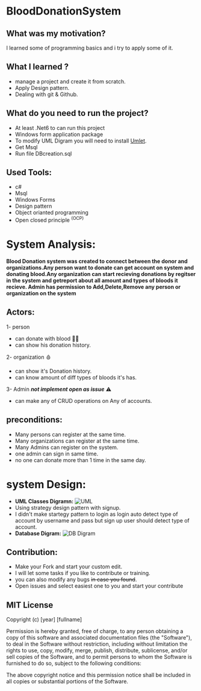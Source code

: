# BloodDonationSystem
## What was my motivation?
  I learned some of programming basics and i try to apply some of it.
## What I learned ?
 - manage a project and create it from scratch.
 - Apply Design pattern.
 - Dealing with git & Github.

## What do you need to run the project?
- At least .Net6 to can run this project
- Windows form application package 
- To modify UML Digram you will need to install [Umlet](https://www.umlet.com/).
- Get Msql 
- Run file DBcreation.sql 

## Used Tools:
- c#
- Msql
- Windows Forms
- Design pattern
- Object orianted programming
- Open closed principle <sup>(OCP)</sup> 

# System Analysis:

**Blood Donation system was created to connect between the donor and organizations.Any person want to 
donate can get account on system and donating blood.Any organization can start recieving donations
by regitser in the system and getreport about all amount and types of bloods it recieve.
Admin has permission to Add,Delete,Remove any person or organization on the system**

## Actors:
1- person
   - can donate with blood :frowning_man:
   - can show his donation history.
  
2- organization :drop_of_blood:
   - can show it's Donation history.
   - can know amount of diff types of bloods it's has.
    
3- Admin  ***not implement open as issue*** :warning:
   -  can make any of CRUD operations on Any of accounts.

## preconditions:
- Many persons can register at the same time.
- Many organizations can register at the same time.
- Many Admins can register on the system.
- one admin can sign in same time.
- no one can donate more than 1 time in the same day.

# system Design:
- **UML Classes Digramn:**
![UML](https://user-images.githubusercontent.com/94639386/232314106-8b8c37c5-a16b-445e-bb79-74e263415b38.PNG)
 -  Using strategy design pattern with signup.
 -  I didn't make startegy pattern to login as login auto detect type of account by username and pass but sign up user should detect type of account.
- **Database Digram:**
![DB Digram](https://user-images.githubusercontent.com/94639386/232314375-f0a92946-213f-48ac-9602-72637a3aa908.PNG)

## Contribution:
- Make your Fork and start your custom edit.
- I will let some tasks if you like to contribute or training.
- you can also modify any bugs ~~in case you found~~.
- Open issues and select easiest one to you and start your contribute 

## MIT License

Copyright (c) [year] [fullname]

Permission is hereby granted, free of charge, to any person obtaining a copy
of this software and associated documentation files (the "Software"), to deal
in the Software without restriction, including without limitation the rights
to use, copy, modify, merge, publish, distribute, sublicense, and/or sell
copies of the Software, and to permit persons to whom the Software is
furnished to do so, subject to the following conditions:

The above copyright notice and this permission notice shall be included in all
copies or substantial portions of the Software.

